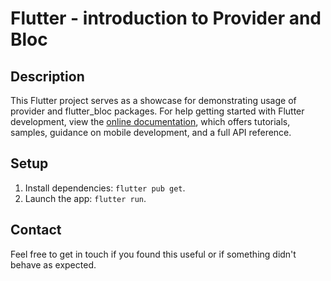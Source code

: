 # Flutter - introduction to Provider and Bloc

## Description

This Flutter project serves as a showcase for demonstrating usage of provider and flutter_bloc packages.
For help getting started with Flutter development, view the
[online documentation](https://docs.flutter.dev/), which offers tutorials,
samples, guidance on mobile development, and a full API reference.

## Setup

1. Install dependencies: `flutter pub get`.
2. Launch the app: `flutter run`.

## Contact

Feel free to get in touch if you found this useful or if something didn't behave as expected.
